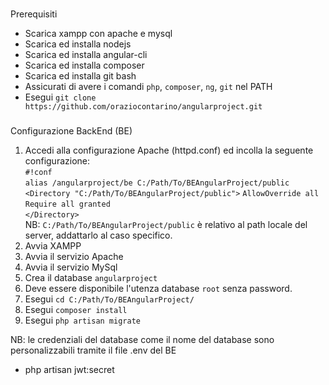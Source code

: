 ###  
Prerequisiti  
- Scarica xampp con apache e mysql    
- Scarica ed installa nodejs  
- Scarica ed installa angular-cli  
- Scarica ed installa composer  
- Scarica ed installa git bash  
- Assicurati di avere i comandi `php`, `composer`, `ng`, `git` nel PATH  
- Esegui `git clone https://github.com/oraziocontarino/angularproject.git`  

###  
Configurazione BackEnd (BE)  
1. Accedi alla configurazione Apache (httpd.conf) ed incolla la seguente configurazione:  
`#!conf`  
`alias /angularproject/be C:/Path/To/BEAngularProject/public`
`<Directory "C:/Path/To/BEAngularProject/public">`
`AllowOverride all`  
`Require all granted`  
`</Directory>`  
NB: `C:/Path/To/BEAngularProject/public` è relativo al path locale del server, addattarlo al caso specifico.  
2. Avvia XAMPP  
3. Avvia il servizio Apache  
4. Avvia il servizio MySql  
5. Crea il database `angularproject`  
6. Deve essere disponibile l'utenza database `root` senza password.  
7. Esegui `cd C:/Path/To/BEAngularProject/`  
8. Esegui `composer install`  
9. Esegui `php artisan migrate`   

NB: le credenziali del database come il nome del database sono personalizzabili tramite il file .env del BE  

- php artisan jwt:secret